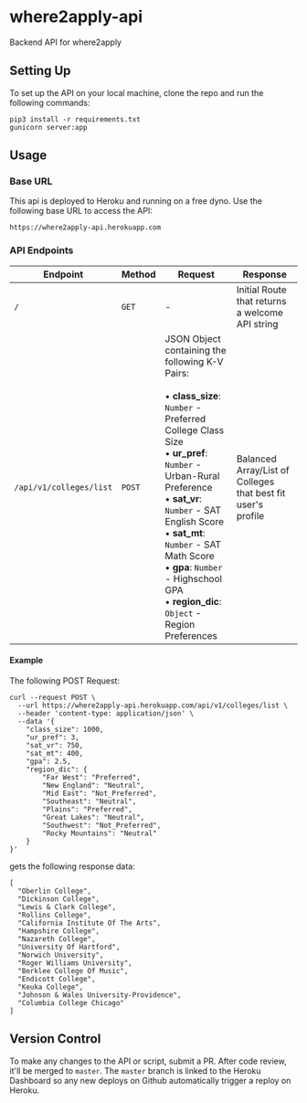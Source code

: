 # where2apply-api
Backend API for where2apply

## Setting Up
To set up the API on your local machine, clone the repo and run the following commands: 

```
pip3 install -r requirements.txt
gunicorn server:app
```

## Usage
### Base URL
This api is deployed to Heroku and running on a free dyno. Use the following base URL to access the API:

```
https://where2apply-api.herokuapp.com
```

### API Endpoints
|Endpoint|Method|Request|Response|
|--------|------|-------|--------|
| `/` |`GET`|-|Initial Route that returns a welcome API string|
| `/api/v1/colleges/list`|`POST`|JSON Object containing the following K-V Pairs:<br><br> • **class_size**: `Number` - Preferred College Class Size <br> • **ur_pref**: `Number` - Urban-Rural Preference <br> • **sat_vr**: `Number` - SAT English Score <br> • **sat_mt**: `Number` - SAT Math Score <br> • **gpa**: `Number` - Highschool GPA <br> • **region_dic**: `Object` - Region Preferences <br> |Balanced Array/List of Colleges that best fit user's profile|

#### Example

The following POST Request:

```
curl --request POST \
  --url https://where2apply-api.herokuapp.com/api/v1/colleges/list \
  --header 'content-type: application/json' \
  --data '{
	"class_size": 1000,
	"ur_pref": 3,
	"sat_vr": 750,
	"sat_mt": 400,
	"gpa": 2.5,
	"region_dic": {
		"Far West": "Preferred",
		"New England": "Neutral",
		"Mid East": "Not_Preferred",
		"Southeast": "Neutral",
		"Plains": "Preferred",
		"Great Lakes": "Neutral",
		"Southwest": "Not_Preferred",
		"Rocky Mountains": "Neutral"
	}
}'
```

gets the following response data:

```
[
  "Oberlin College",
  "Dickinson College",
  "Lewis & Clark College",
  "Rollins College",
  "California Institute Of The Arts",
  "Hampshire College",
  "Nazareth College",
  "University Of Hartford",
  "Norwich University",
  "Roger Williams University",
  "Berklee College Of Music",
  "Endicott College",
  "Keuka College",
  "Johnson & Wales University-Providence",
  "Columbia College Chicago"
]
```

## Version Control
To make any changes to the API or script, submit a PR. After code review, it'll be merged to `master`. The `master` branch is linked to the Heroku Dashboard so any new deploys on Github automatically trigger a reploy on Heroku. 
